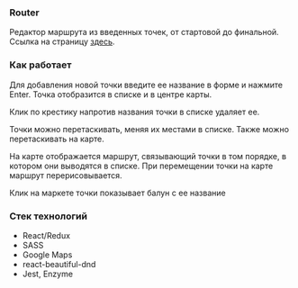 ### Router
Редактор маршрута из введенных точек, от стартовой до финальной.
Ссылка на страницу [здесь](http://greenda.github.io/router).

### Как работает

Для добавления новой точки введите ее название в форме и нажмите Enter. Точка отобразится в списке и в центре карты.

Клик по крестику напротив названия точки в списке удаляет ее.

Точки можно перетаскивать, меняя их местами в списке. Также можно перетаскивать на карте.

На карте отображается маршрут, связывающий точки в том порядке, в котором они выводятся в списке. При перемещении точки на карте маршрут перерисовывается.

Клик на маркете точки показывает балун с ее название

### Стек технологий
- React/Redux
- SASS
- Google Maps
- react-beautiful-dnd
- Jest, Enzyme